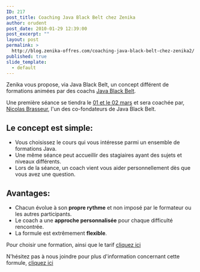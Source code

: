 ```yaml
---
ID: 217
post_title: Coaching Java Black Belt chez Zenika
author: orudent
post_date: 2010-01-29 12:39:00
post_excerpt: ""
layout: post
permalink: >
  http://blog.zenika-offres.com/coaching-java-black-belt-chez-zenika2/
published: true
slide_template:
  - default
---
```

Zenika vous propose, via Java Black Belt, un concept différent de formations animées par des coachs <a href="http://www.javablackbelt.com/">Java Black Belt</a>.

Une première séance se tiendra le <a href="http://www.zenika.com/formation_java_black_belt.php">01 et le 02 mars</a> et sera coachée par, <a href="http://www.blackbeltfactory.com/ui#user/id=470">Nicolas Brasseur</a>, l'un des co-fondateurs de Java Black Belt.
<h2>Le concept est simple:</h2>
<ul>
	<li>Vous choisissez le cours qui vous intéresse parmi un ensemble de formations Java.</li>
	<li>Une même séance peut accueillir des stagiaires ayant des sujets et niveaux différents.</li>
	<li>Lors de la séance, un coach vient vous aider personnellement dès que vous avez une question.</li>
</ul>
<h2>Avantages:</h2>
<ul>
	<li>Chacun évolue à son <strong>propre rythme</strong> et non imposé par le formateur ou les autres participants.</li>
	<li>Le coach a une <strong>approche personnalisée</strong> pour chaque difficulté rencontrée.</li>
	<li>La formule est extrêmement <strong>flexible</strong>.</li>
</ul>
Pour choisir une formation, ainsi que le tarif <a href="http://www.zenika.com/formation_java_black_belt.php">cliquez ici</a>

N'hésitez pas à nous joindre pour plus d'information concernant cette formule, <a href="training@zenika.com">cliquez ici</a>
